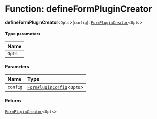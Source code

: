 # Function: defineFormPluginCreator

**defineFormPluginCreator**<`Opts`>(`config`): [`FormPluginCreator`](/auto-docs/free-layout-editor/types/FormPluginCreator.md)<`Opts`>

#### Type parameters

| Name |
| :------ |
| `Opts` |

#### Parameters

| Name | Type |
| :------ | :------ |
| `config` | [`FormPluginConfig`](/auto-docs/free-layout-editor/interfaces/FormPluginConfig.md)<`Opts`> |

#### Returns

[`FormPluginCreator`](/auto-docs/free-layout-editor/types/FormPluginCreator.md)<`Opts`>
